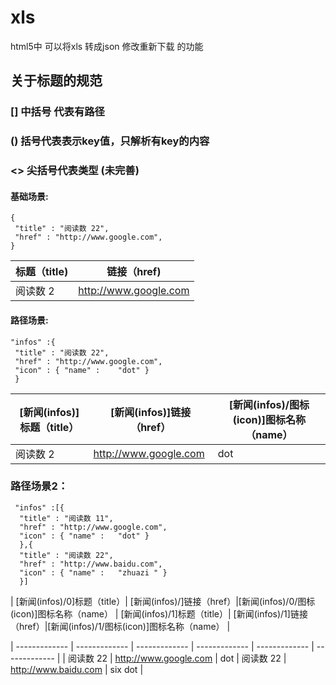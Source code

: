 # xls
html5中 可以将xls 转成json 修改重新下载 的功能

## 关于标题的规范
###  [] 中括号 代表有路径
### () 括号代表表示key值，只解析有key的内容
### <> 尖括号代表类型  (未完善)

#### 基础场景:
```
{
 "title" : "阅读数 22", 
 "href" : "http://www.google.com", 
}
 ```

| 标题（title) | 链接（href) |
| ------------- | ------------- |
| 阅读数 2  | http://www.google.com  |

#### 路径场景:
```
"infos" :{ 
 "title" : "阅读数 22", 
 "href" : "http://www.google.com", 
 "icon" : { "name" : 	"dot" }
 }
```

| [新闻(infos)]标题（title）| [新闻(infos)]链接（href）| [新闻(infos)/图标(icon)]图标名称（name） |
| ------------- | ------------- | ------------- |
| 阅读数 2  | http://www.google.com  | dot |

### 路径场景2：
```
 "infos" :[{ 
  "title" : "阅读数 11", 
  "href" : "http://www.google.com", 
  "icon" : { "name" : 	"dot" }
  },{ 
  "title" : "阅读数 22", 
  "href" : "http://www.baidu.com", 
  "icon" : { "name" : 	"zhuazi	" }
  }]
```
| [新闻(infos)/0]标题（title）| [新闻(infos)/]链接（href）|[新闻(infos)/0/图标(icon)]图标名称（name） | [新闻(infos)/1]标题（title）| [新闻(infos)/1]链接（href）|[新闻(infos)/1/图标(icon)]图标名称（name） |

| ------------- | ------------- | ------------- | ------------- | ------------- | ------------- |
| 阅读数 22 | http://www.google.com | dot | 阅读数 22 | http://www.baidu.com | six dot |
